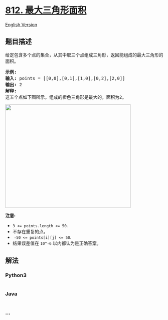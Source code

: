 # [812. 最大三角形面积](https://leetcode.cn/problems/largest-triangle-area)

[English Version](/solution/0800-0899/0812.Largest%20Triangle%20Area/README_EN.md)

## 题目描述

<!-- 这里写题目描述 -->

<p>给定包含多个点的集合，从其中取三个点组成三角形，返回能组成的最大三角形的面积。</p>

<pre>
<strong>示例:</strong>
<strong>输入:</strong> points = [[0,0],[0,1],[1,0],[0,2],[2,0]]
<strong>输出:</strong> 2
<strong>解释:</strong> 
这五个点如下图所示。组成的橙色三角形是最大的，面积为2。
</pre>

<p><img alt="" src="https://cdn.jsdelivr.net/gh/doocs/leetcode@main/solution/0800-0899/0812.Largest%20Triangle%20Area/images/1027.png" style="height:328px; width:400px" /></p>

<p><strong>注意: </strong></p>

<ul>
	<li><code>3 &lt;= points.length &lt;= 50</code>.</li>
	<li>不存在重复的点。</li>
	<li>&nbsp;<code>-50 &lt;= points[i][j] &lt;= 50</code>.</li>
	<li>结果误差值在&nbsp;<code>10^-6</code>&nbsp;以内都认为是正确答案。</li>
</ul>

## 解法

<!-- 这里可写通用的实现逻辑 -->

<!-- tabs:start -->

### **Python3**

<!-- 这里可写当前语言的特殊实现逻辑 -->

```python

```

### **Java**

<!-- 这里可写当前语言的特殊实现逻辑 -->

```java

```

### **...**

```

```

<!-- tabs:end -->
